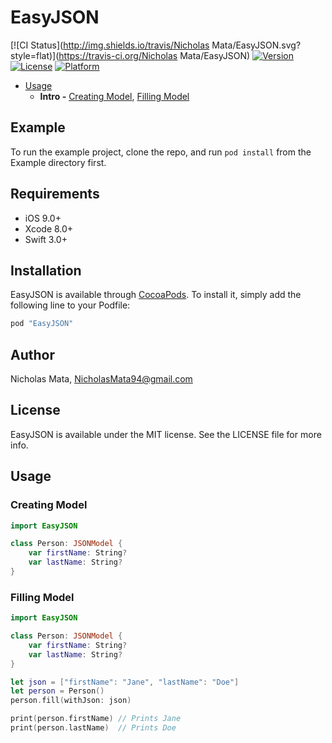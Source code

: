 # EasyJSON

[![CI Status](http://img.shields.io/travis/Nicholas Mata/EasyJSON.svg?style=flat)](https://travis-ci.org/Nicholas Mata/EasyJSON)
[![Version](https://img.shields.io/cocoapods/v/EasyJSON.svg?style=flat)](http://cocoapods.org/pods/EasyJSON)
[![License](https://img.shields.io/cocoapods/l/EasyJSON.svg?style=flat)](http://cocoapods.org/pods/EasyJSON)
[![Platform](https://img.shields.io/cocoapods/p/EasyJSON.svg?style=flat)](http://cocoapods.org/pods/EasyJSON)

- [Usage](#usage)
    - **Intro -** [Creating Model](#creating-model), [Filling Model](#filling-model)

## Example

To run the example project, clone the repo, and run `pod install` from the Example directory first.

## Requirements
- iOS 9.0+
- Xcode 8.0+
- Swift 3.0+

## Installation

EasyJSON is available through [CocoaPods](http://cocoapods.org). To install
it, simply add the following line to your Podfile:

```ruby
pod "EasyJSON"
```

## Author

Nicholas Mata, NicholasMata94@gmail.com

## License

EasyJSON is available under the MIT license. See the LICENSE file for more info.

## Usage

### Creating Model

```swift
import EasyJSON

class Person: JSONModel {
    var firstName: String?
    var lastName: String?
}
```

### Filling Model

```swift
import EasyJSON

class Person: JSONModel {
    var firstName: String?
    var lastName: String?
}

let json = ["firstName": "Jane", "lastName": "Doe"]
let person = Person()
person.fill(withJson: json)

print(person.firstName) // Prints Jane
print(person.lastName)  // Prints Doe
```


